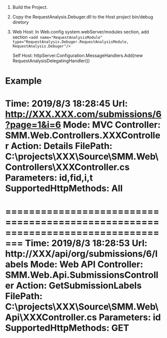 1. Build the Project.
2. Copy the RequestAnalysis.Debuger.dll to the Host project bin/debug diretory
3. 
    Web Host: In Web.config system.webServer/modules section, add section `<add name="RequestAnalysisModule" type="RequestAnalysis.Debuger.RequestAnalysisModule, RequestAnalysis.Debuger"/>`

    Self Host: httpServer.Configuration.MessageHandlers.Add(new RequestAnalysisDelegatingHandler())

Example
=================================================================================
Time: 2019/8/3 18:28:45
Url: http://XXX.XXX.com/submissions/6?page=1&i=6
Mode: MVC
Controller: SMM.Web.Controllers.XXXController
Action: Details
FilePath: C:\projects\XXX\Source\SMM.Web\Controllers\XXXController.cs
Parameters: id,fid,i,t
SupportedHttpMethods: All
=================================================================================
=================================================================================
Time: 2019/8/3 18:28:53
Url: http://XXX/api/org/submissions/6/labels
Mode: Web API
Controller: SMM.Web.Api.SubmissionsController
Action: GetSubmissionLabels
FilePath: C:\projects\XXX\Source\SMM.Web\Api\XXXController.cs
Parameters: id
SupportedHttpMethods: GET
=================================================================================
